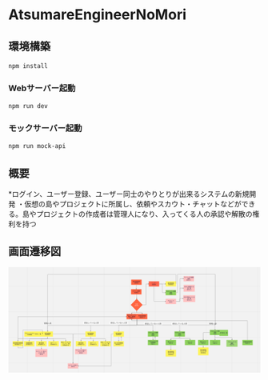 # AtsumareEngineerNoMori

## 環境構築

```sh
npm install
```

### Webサーバー起動

```sh
npm run dev
```

### モックサーバー起動

```sh
npm run mock-api
```

## 概要
*ログイン、ユーザー登録、ユーザー同士のやりとりが出来るシステムの新規開発                                                                               ・仮想の島やプロジェクトに所属し、依頼やスカウト・チャットなどができる。島やプロジェクトの作成者は管理人になり、入ってくる人の承認や解散の権利を持つ 

## 画面遷移図
![画面遷移図](./public/picture.png)
